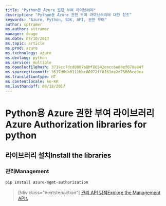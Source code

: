 ```yaml
---
title: "Python용 Azure 권한 부여 라이브러리"
description: "Python용 Azure 권한 부여 라이브러리에 대한 참조"
keywords: "Azure, Python, SDK, API, 권한 부여"
author: sptramer
ms.author: sttramer
manager: douge
ms.date: 07/10/2017
ms.topic: article
ms.prod: azure
ms.technology: azure
ms.devlang: python
ms.service: multiple
ms.openlocfilehash: 3719cc7dcd0807a8bf86542eecc6e80ef078a84f
ms.sourcegitcommit: 3617d0db0111bbc00072ff8161de2d76606ce0ea
ms.translationtype: HT
ms.contentlocale: ko-KR
ms.lasthandoff: 08/18/2017
---
```

# <a name="azure-authorization-libraries-for-python"></a><span data-ttu-id="3fbcb-104">Python용 Azure 권한 부여 라이브러리</span><span class="sxs-lookup"><span data-stu-id="3fbcb-104">Azure Authorization libraries for python</span></span>

## <a name="install-the-libraries"></a><span data-ttu-id="3fbcb-105">라이브러리 설치</span><span class="sxs-lookup"><span data-stu-id="3fbcb-105">Install the libraries</span></span>


### <a name="management"></a><span data-ttu-id="3fbcb-106">관리</span><span class="sxs-lookup"><span data-stu-id="3fbcb-106">Management</span></span>

```bash
pip install azure-mgmt-authorization
```
> [!div class="nextstepaction"]
> [<span data-ttu-id="3fbcb-107">관리 API 탐색</span><span class="sxs-lookup"><span data-stu-id="3fbcb-107">Explore the Management APIs</span></span>](/python/api/overview/azure/authorization/managementlibrary)